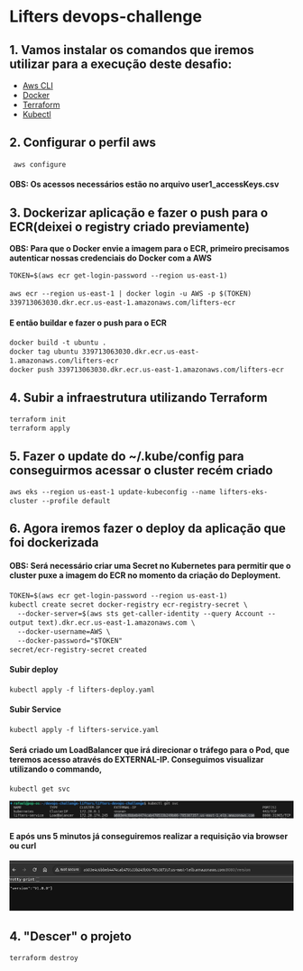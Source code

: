 # Lifters devops-challenge 

## 1. Vamos instalar os comandos que iremos utilizar para a execução deste desafio:
- [Aws CLI](https://docs.aws.amazon.com/cli/latest/userguide/getting-started-install.html)
- [Docker](https://docs.docker.com/engine/install/ubuntu/)
- [Terraform](https://developer.hashicorp.com/terraform/tutorials/aws-get-started/install-cli)
- [Kubectl](https://kubernetes.io/docs/tasks/tools/)

## 2. Configurar o perfil aws 

```
 aws configure
```
#### OBS: Os acessos necessários estão no arquivo user1_accessKeys.csv


## 3. Dockerizar aplicação e fazer o push para o ECR(deixei o registry criado previamente)
**OBS: Para que o Docker envie a imagem para o ECR, primeiro precisamos autenticar nossas credenciais do Docker com a AWS**
```
TOKEN=$(aws ecr get-login-password --region us-east-1)

aws ecr --region us-east-1 | docker login -u AWS -p $(TOKEN) 339713063030.dkr.ecr.us-east-1.amazonaws.com/lifters-ecr
```
#### E então buildar e fazer o push para o ECR
```
docker build -t ubuntu .
docker tag ubuntu 339713063030.dkr.ecr.us-east-1.amazonaws.com/lifters-ecr
docker push 339713063030.dkr.ecr.us-east-1.amazonaws.com/lifters-ecr
```

## 4. Subir a infraestrutura utilizando Terraform

```
terraform init
terraform apply
```

## 5. Fazer o update do ~/.kube/config para conseguirmos acessar o cluster recém criado

```
aws eks --region us-east-1 update-kubeconfig --name lifters-eks-cluster --profile default
```

## 6. Agora iremos fazer o deploy da aplicação que foi dockerizada

#### OBS: Será necessário criar uma Secret no Kubernetes para permitir que o cluster puxe a imagem do ECR no momento da criação do Deployment.

```
TOKEN=$(aws ecr get-login-password --region us-east-1)
kubectl create secret docker-registry ecr-registry-secret \
  --docker-server=$(aws sts get-caller-identity --query Account --output text).dkr.ecr.us-east-1.amazonaws.com \
  --docker-username=AWS \
  --docker-password="$TOKEN"
secret/ecr-registry-secret created
```
#### Subir deploy
```
kubectl apply -f lifters-deploy.yaml
```
#### Subir Service
```
kubectl apply -f lifters-service.yaml
```
#### Será criado um LoadBalancer que irá direcionar o tráfego para o Pod, que teremos acesso através do EXTERNAL-IP. Conseguimos visualizar utilizando o commando, 
```
kubectl get svc
```
![Image 2](./imagens/1.png)

#### E após uns 5 minutos já conseguiremos realizar a requisição via browser ou curl

![Image 2](./imagens/2.png)

## 4. "Descer" o projeto

```
terraform destroy
```
